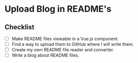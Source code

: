 # Upload Blog in README's

## Checklist

- [ ] Make README files viewable in a Vue.js component.
- [ ] Find a way to upload them to GitHub where I will write them.
- [ ] Create my own README file reader and converter.
- [ ] Write a blog about README files.
